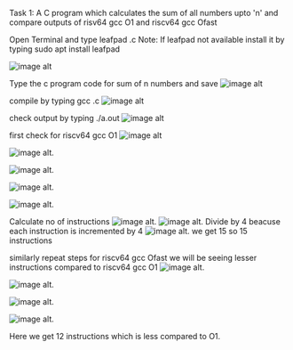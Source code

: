 Task 1: A C program which calculates the sum of all numbers upto 'n' and compare outputs of risv64 gcc O1 and riscv64 gcc Ofast

Open Terminal and type leafpad <filename>.c                        Note: If leafpad not available install it by typing sudo apt install leafpad

![image alt](https://github.com/PyCoder369/VSDSquadron-Mini-research-internship/blob/8c76f6f986f9866db7c4f5782494a3380d0c4bef/1.png)

Type the c program code for sum of n numbers and save
![image alt](https://github.com/PyCoder369/VSDSquadron-Mini-research-internship/blob/770fd2ee4dbbd44d92e469d0c0ec3b1167c332ed/2.png)

compile by typing gcc <filename>.c
![image alt](https://github.com/PyCoder369/VSDSquadron-Mini-research-internship/blob/1cddbd747263e652568b70fce9b8e7f19613ef5e/3.png)

check output by typing ./a.out
![image alt](https://github.com/PyCoder369/VSDSquadron-Mini-research-internship/blob/1cddbd747263e652568b70fce9b8e7f19613ef5e/4.png)

first check for riscv64 gcc O1
![image alt](https://github.com/PyCoder369/VSDSquadron-Mini-research-internship/blob/1cddbd747263e652568b70fce9b8e7f19613ef5e/5.png)

![image alt](https://github.com/PyCoder369/VSDSquadron-Mini-research-internship/blob/1cddbd747263e652568b70fce9b8e7f19613ef5e/6.png).

![image alt](https://github.com/PyCoder369/VSDSquadron-Mini-research-internship/blob/1cddbd747263e652568b70fce9b8e7f19613ef5e/7.png).

![image alt](https://github.com/PyCoder369/VSDSquadron-Mini-research-internship/blob/1cddbd747263e652568b70fce9b8e7f19613ef5e/8.png).

![image alt](https://github.com/PyCoder369/VSDSquadron-Mini-research-internship/blob/1cddbd747263e652568b70fce9b8e7f19613ef5e/9.png).


Calculate no of instructions
![image alt](https://github.com/PyCoder369/VSDSquadron-Mini-research-internship/blob/3808825cbbbd8876680d418a00c7ed21ea6d829a/10.png).
![image alt](https://github.com/PyCoder369/VSDSquadron-Mini-research-internship/blob/d37c217a416066d2b64f82072d8bb08831ca43da/11.png).
Divide by 4 beacuse each instruction is incremented by 4
![image alt](https://github.com/PyCoder369/VSDSquadron-Mini-research-internship/blob/496463c8037ec478d5d03bf5b26d0724b4d64c84/12.png).
we get 15 so 15 instructions


similarly repeat steps for riscv64 gcc Ofast we will be seeing lesser instructions compared to riscv64 gcc O1
![image alt](https://github.com/PyCoder369/VSDSquadron-Mini-research-internship/blob/1cddbd747263e652568b70fce9b8e7f19613ef5e/13.png).

![image alt](https://github.com/PyCoder369/VSDSquadron-Mini-research-internship/blob/61e5e76745ad4137074e6fe75679758f63c0796c/14.png).

![image alt](https://github.com/PyCoder369/VSDSquadron-Mini-research-internship/blob/61e5e76745ad4137074e6fe75679758f63c0796c/15.png).

![image alt](https://github.com/PyCoder369/VSDSquadron-Mini-research-internship/blob/61e5e76745ad4137074e6fe75679758f63c0796c/16.png).

Here we get 12 instructions which is less compared to O1.

